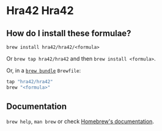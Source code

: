 # Hra42 Hra42

## How do I install these formulae?

`brew install hra42/hra42/<formula>`

Or `brew tap hra42/hra42` and then `brew install <formula>`.

Or, in a [`brew bundle`](https://github.com/Homebrew/homebrew-bundle) `Brewfile`:

```ruby
tap "hra42/hra42"
brew "<formula>"
```

## Documentation

`brew help`, `man brew` or check [Homebrew's documentation](https://docs.brew.sh).
